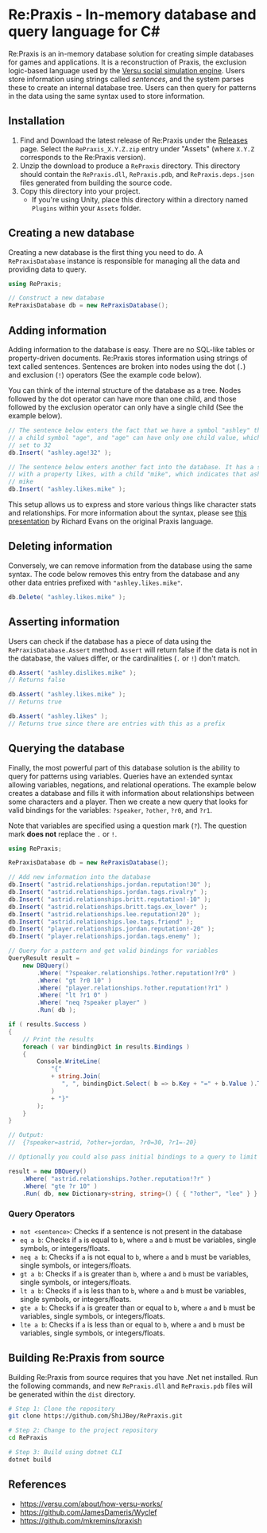 # Re:Praxis - In-memory database and query language for C\#

Re:Praxis is an in-memory database solution for creating simple databases for games and applications. It is a reconstruction of Praxis, the exclusion logic-based language used by the [Versu social simulation engine](https://versu.com/). Users store information using strings called *sentences*, and the system parses these to create an internal database tree. Users can then query for patterns in the data using the same syntax used to store information.

## Installation

1. Find and Download the latest release of Re:Praxis under the [Releases](https://github.com/ShiJbey/RePraxis/releases) page. Select the `RePraxis_X.Y.Z.zip` entry under "Assets" (where `X.Y.Z` corresponds to the Re:Praxis version).
2. Unzip the download to produce a `RePraxis` directory. This directory should contain the `RePraxis.dll`, `RePraxis.pdb`, and `RePraxis.deps.json` files generated from building the source code.
3. Copy this directory into your project.
   - If you're using Unity, place this directory within a directory named `Plugins` within your `Assets` folder.

## Creating a new database

Creating a new database is the first thing you need to do. A `RePraxisDatabase` instance is responsible for managing all the data and providing data to query.

```csharp
using RePraxis;

// Construct a new database
RePraxisDatabase db = new RePraxisDatabase();
```

## Adding information

Adding information to the database is easy. There are no SQL-like tables or property-driven documents. Re:Praxis stores information using strings of text called sentences. Sentences are broken into nodes using the dot (`.`) and exclusion (`!`) operators (See the example code below).

You can think of the internal structure of the database as a tree. Nodes followed by the dot operator can have more than one child, and those followed by the exclusion operator can only have a single child (See the example below).

```csharp
// The sentence below enters the fact that we have a symbol "ashley" that has
// a child symbol "age", and "age" can have only one child value, which is currently
// set to 32
db.Insert( "ashley.age!32" );

// The sentence below enters another fact into the database. It has a symbol ashley
// with a property likes, with a child "mike", which indicates that ashley likes
// mike
db.Insert( "ashley.likes.mike" );
```

This setup allows us to express and store various things like character stats and relationships. For more information about the syntax, please see [this presentation](https://versublog.files.wordpress.com/2014/05/praxis.pdf) by Richard Evans on the original Praxis language.

## Deleting information

Conversely, we can remove information from the database using the same syntax. The code below removes this entry from the database and any other data entries prefixed with `"ashley.likes.mike"`.

```csharp
db.Delete( "ashley.likes.mike" );
```

## Asserting information

Users can check if the database has a piece of data using the `RePraxisDatabase.Assert` method. `Assert` will return false if the data is not in the database, the values differ, or the cardinalities (`.` or `!`) don't match.

```csharp
db.Assert( "ashley.dislikes.mike" );
// Returns false

db.Assert( "ashley.likes.mike" );
// Returns true

db.Assert( "ashley.likes" );
// Returns true since there are entries with this as a prefix
```

## Querying the database

Finally, the most powerful part of this database solution is the ability to query for patterns using variables. Queries have an extended syntax allowing variables, negations, and relational operations. The example below creates a database and fills it with information about relationships between some characters and a player. Then we create a new query that looks for valid bindings for the variables: `?speaker`, `?other`, `?r0`, and `?r1`.

Note that variables are specified using a question mark (`?`). The question mark **does not** replace the `.` or `!`.

```csharp
using RePraxis;

RePraxisDatabase db = new RePraxisDatabase();

// Add new information into the database
db.Insert( "astrid.relationships.jordan.reputation!30" );
db.Insert( "astrid.relationships.jordan.tags.rivalry" );
db.Insert( "astrid.relationships.britt.reputation!-10" );
db.Insert( "astrid.relationships.britt.tags.ex_lover" );
db.Insert( "astrid.relationships.lee.reputation!20" );
db.Insert( "astrid.relationships.lee.tags.friend" );
db.Insert( "player.relationships.jordan.reputation!-20" );
db.Insert( "player.relationships.jordan.tags.enemy" );

// Query for a pattern and get valid bindings for variables
QueryResult result =
    new DBQuery()
        .Where( "?speaker.relationships.?other.reputation!?r0" )
        .Where( "gt ?r0 10" )
        .Where( "player.relationships.?other.reputation!?r1" )
        .Where( "lt ?r1 0" )
        .Where( "neq ?speaker player" )
        .Run( db );

if ( results.Success )
{
    // Print the results
    foreach ( var bindingDict in results.Bindings )
    {
        Console.WriteLine(
            "{"
            + string.Join(
               ", ", bindingDict.Select( b => b.Key + "=" + b.Value ).ToArray()
            )
            + "}"
        );
    }
}

// Output:
//  {?speaker=astrid, ?other=jordan, ?r0=30, ?r1=-20}

// Optionally you could also pass initial bindings to a query to limit the results

result = new DBQuery()
    .Where( "astrid.relationships.?other.reputation!?r" )
    .Where( "gte ?r 10" )
    .Run( db, new Dictionary<string, string>() { { "?other", "lee" } } );
```

### Query Operators

- `not <sentence>`: Checks if a sentence is not present in the database
- `eq a b`: Checks if `a` is equal to `b`, where `a` and `b` must be variables, single symbols, or integers/floats.
- `neq a b`: Checks if `a` is not equal to `b`, where `a` and `b` must be variables, single symbols, or integers/floats.
- `gt a b`: Checks if `a` is greater than `b`, where `a` and `b` must be variables, single symbols, or integers/floats.
- `lt a b`: Checks if `a` is less than to `b`, where `a` and `b` must be variables, single symbols, or integers/floats.
- `gte a b`: Checks if `a` is greater than or equal to `b`, where `a` and `b` must be variables, single symbols, or integers/floats.
- `lte a b`: Checks if `a` is less than or equal to `b`, where `a` and `b` must be variables, single symbols, or integers/floats.

## Building Re:Praxis from source

Building Re:Praxis from source requires that you have .Net net installed. Run the following commands, and new `RePraxis.dll` and `RePraxis.pdb` files will be generated within the `dist` directory.

```bash
# Step 1: Clone the repository
git clone https://github.com/ShiJBey/RePraxis.git

# Step 2: Change to the project repository
cd RePraxis

# Step 3: Build using dotnet CLI
dotnet build
```

## References

- <https://versu.com/about/how-versu-works/>
- <https://github.com/JamesDameris/Wyclef>
- <https://github.com/mkremins/praxish>

